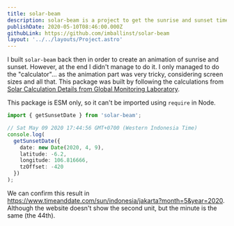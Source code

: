```yaml
---
title: solar-beam
description: solar-beam is a project to get the sunrise and sunset time given latitude and longitude.
publishDate: 2020-05-10T08:46:00.000Z
githubLink: https://github.com/imballinst/solar-beam
layout: '../../layouts/Project.astro'
---
```


I built `solar-beam` back then in order to create an animation of sunrise and sunset. However, at the end I didn't manage to do it. I only managed to do the "calculator"... as the animation part was very tricky, considering screen sizes and all that. This package was built by following the calculations from [Solar Calculation Details from Global Monitoring Laboratory](https://gml.noaa.gov/grad/solcalc/calcdetails.html).

This package is ESM only, so it can't be imported using `require` in Node.

```ts
import { getSunsetDate } from 'solar-beam';

// Sat May 09 2020 17:44:56 GMT+0700 (Western Indonesia Time)
console.log(
  getSunsetDate({
    date: new Date(2020, 4, 9),
    latitude: -6.2,
    longitude: 106.816666,
    tzOffset: -420
  })
);
```

We can confirm this result in https://www.timeanddate.com/sun/indonesia/jakarta?month=5&year=2020. Although the website doesn't show the second unit, but the minute is the same (the 44th).
